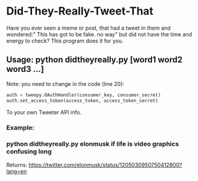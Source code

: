 # Did-They-Really-Tweet-That
 Have you ever seen a meme or post, that had a tweet in them
 and wondered:" This has got to be fake. no way" but did not have the time and energy to check?
 This program does it for you.

## Usage: python didtheyreally.py <username> [word1 word2 word3 ...]
 Note: you need to change in the code (line 20):
```py
auth = tweepy.OAuthHandler(consumer_key, consumer_secret)     
auth.set_access_token(access_token, access_token_secret)
```
To your own Tweeter API info.
 
### Example:
###     python didtheyreally.py elonmusk if life is video graphics confusing long
Returns:
 https://twitter.com/elonmusk/status/1205030950750412800?lang=en
